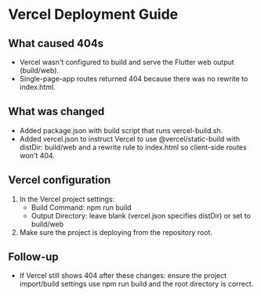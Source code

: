 ﻿# Vercel Deployment Guide

## What caused 404s
- Vercel wasn't configured to build and serve the Flutter web output (build/web).
- Single-page-app routes returned 404 because there was no rewrite to index.html.

## What was changed
- Added package.json with build script that runs vercel-build.sh.
- Added vercel.json to instruct Vercel to use @vercel/static-build with distDir: build/web and a rewrite rule to index.html so client-side routes won't 404.

## Vercel configuration
1. In the Vercel project settings:
   - Build Command: npm run build
   - Output Directory: leave blank (vercel.json specifies distDir) or set to build/web
2. Make sure the project is deploying from the repository root.

## Follow-up
- If Vercel still shows 404 after these changes: ensure the project import/build settings use npm run build and the root directory is correct.
